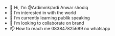 - 👋 Hi, I’m @Ardimmk/ardi Anwar shodiq
- 👀 I’m interested in with the world 
- 🌱 I’m currently learning publik speaking
- 💞️ I’m looking to collaborate on brand
- 📫 How to reach me 083847825689 no whatsapp

<!---
Ardimmk/Ardi Anwar shodiq is a ✨ special ✨ repository because its `README.md` (this file) appears on your GitHub profile.
You can click the Preview link to take a look at your changes.
--->
